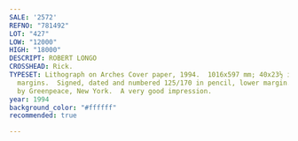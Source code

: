 ```yaml
---
SALE: '2572'
REFNO: "781492"
LOT: "427"
LOW: "12000"
HIGH: "18000"
DESCRIPT: ROBERT LONGO
CROSSHEAD: Rick.
TYPESET: Lithograph on Arches Cover paper, 1994.  1016x597 mm; 40x23½ inches, full
  margins.  Signed, dated and numbered 125/170 in pencil, lower margin.  Published
  by Greenpeace, New York.  A very good impression.
year: 1994
background_color: "#ffffff"
recommended: true

---
```

